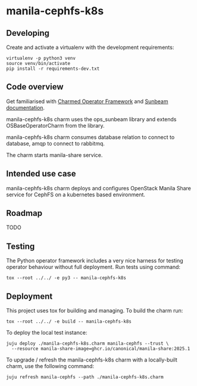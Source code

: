 # manila-cephfs-k8s

## Developing

Create and activate a virtualenv with the development requirements:

    virtualenv -p python3 venv
    source venv/bin/activate
    pip install -r requirements-dev.txt

## Code overview

Get familiarised with [Charmed Operator Framework](https://juju.is/docs/sdk)
and [Sunbeam documentation](sunbeam-docs).

manila-cephfs-k8s charm uses the ops\_sunbeam library and extends
OSBaseOperatorCharm from the library.

manila-cephfs-k8s charm consumes database relation to connect to database,
amqp to connect to rabbitmq.

The charm starts manila-share service.

## Intended use case

manila-cephfs-k8s charm deploys and configures OpenStack Manila Share
service for CephFS on a kubernetes based environment.

## Roadmap

TODO

## Testing

The Python operator framework includes a very nice harness for testing
operator behaviour without full deployment. Run tests using command:

    tox --root ../../ -e py3 -- manila-cephfs-k8s

## Deployment

This project uses tox for building and managing. To build the charm
run:

    tox --root ../../ -e build -- manila-cephfs-k8s

To deploy the local test instance:

    juju deploy ./manila-cephfs-k8s.charm manila-cephfs --trust \
      --resource manila-share-image=ghcr.io/canonical/manila-share:2025.1

To upgrade / refresh the manila-cephfs-k8s charm with a locally-built charm,
use the following command:

    juju refresh manila-cephfs --path ./manila-cephfs-k8s.charm

<!-- LINKS -->

[sunbeam-docs]: https://opendev.org/openstack/sunbeam-charms/src/branch/main/README.md
